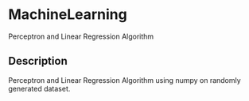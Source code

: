 # MachineLearning
Perceptron and Linear Regression Algorithm

## Description
Perceptron and Linear Regression Algorithm using numpy on randomly generated dataset.
